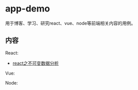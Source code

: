 # app-demo

用于博客、学习、研究react、vue、node等前端相关内容的用例。

## 内容

React:

- [react之不可变数据分析](./react/react_immutable_data/)

Vue:

Node:
